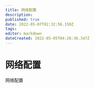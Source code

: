 ```yaml
---
title: 网络配置
description: 
published: true
date: 2022-05-07T02:32:56.150Z
tags: 
editor: markdown
dateCreated: 2022-05-05T04:26:36.347Z
---
```


# 网络配置
网络配置